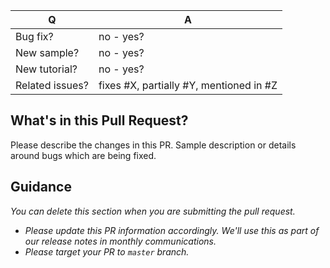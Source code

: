 |        Q        |                    A                    |
| --------------- | --------------------------------------- |
| Bug fix?        | no - yes?                               |
| New sample?     | no - yes?                               |
| New tutorial?   | no - yes?                               |
| Related issues? | fixes #X, partially #Y, mentioned in #Z |

## What's in this Pull Request?

Please describe the changes in this PR. Sample description or details around bugs which are being fixed.

## Guidance

*You can delete this section when you are submitting the pull request.*
* *Please update this PR information accordingly. We'll use this as part of our release notes in monthly communications.*
* *Please target your PR to `master` branch.*